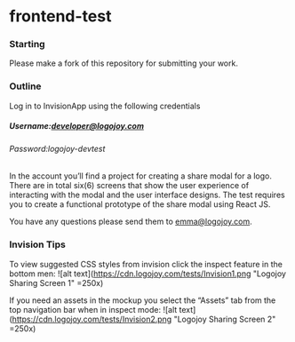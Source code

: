 # frontend-test

### Starting
Please make a fork of this repository for submitting your work.

### Outline
Log in to InvisionApp using the following credentials

##### Username:developer@logojoy.com
###### Password:logojoy-devtest

In the account you’ll find a project for creating a share modal for a logo. There are in total six(6) screens that show the user experience of interacting with the modal and the user interface designs. The test requires you to create a functional prototype of the share modal using React JS.

You have any questions please send them to emma@logojoy.com.


### Invision Tips
To view suggested CSS styles from invision click the inspect feature in the bottom men:
![alt text](https://cdn.logojoy.com/tests/Invision1.png "Logojoy Sharing Screen 1" =250x)

If you need an assets in the mockup you select the “Assets” tab from the top navigation bar when in inspect mode:
![alt text](https://cdn.logojoy.com/tests/Invision2.png "Logojoy Sharing Screen 2" =250x)
